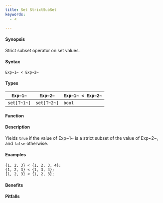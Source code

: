 ```yaml
---
title: Set StrictSubSet
keywords:
  - <

---
```


#### Synopsis

Strict subset operator on set values.

#### Syntax

`Exp~1~ < Exp~2~`

#### Types


| `Exp~1~`    |  `Exp~2~`    | `Exp~1~ < Exp~2~`  |
| --- | --- | --- |
| `set[T~1~]` |  `set[T~2~]` | `bool`               |


#### Function

#### Description

Yields `true` if the value of Exp~1~ is a strict subset of the value of Exp~2~,  and `false` otherwise.

#### Examples

```rascal-shell
{1, 2, 3} < {1, 2, 3, 4};
{1, 2, 3} < {1, 3, 4};
{1, 2, 3} < {1, 2, 3};
```

#### Benefits

#### Pitfalls

